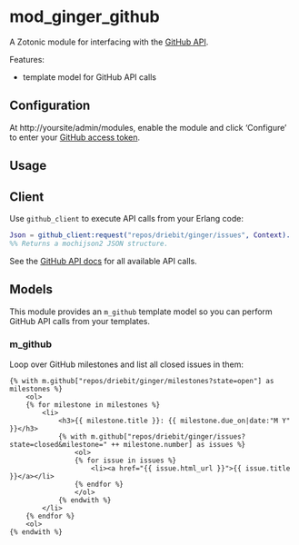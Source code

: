 mod_ginger_github
=================

A Zotonic module for interfacing with the [GitHub API](https://developer.github.com/).

Features:

* template model for GitHub API calls

Configuration
-------------

At http://yoursite/admin/modules, enable the module and click ‘Configure’ to
enter your [GitHub access token](https://github.com/settings/tokens).

Usage
-----

## Client

Use `github_client` to execute API calls from your Erlang code:

```erlang
Json = github_client:request("repos/driebit/ginger/issues", Context).
%% Returns a mochijson2 JSON structure.
```

See the [GitHub API docs](https://developer.github.com/) for all available API
calls.

## Models

This module provides an `m_github` template model so you can perform GitHub API
calls from your templates.

### m_github

Loop over GitHub milestones and list all closed issues in them:

```html+django
{% with m.github["repos/driebit/ginger/milestones?state=open"] as milestones %}
    <ol>
    {% for milestone in milestones %}
        <li>
            <h3>{{ milestone.title }}: {{ milestone.due_on|date:"M Y" }}</h3>
            {% with m.github["repos/driebit/ginger/issues?state=closed&milestone=" ++ milestone.number] as issues %}
                <ol>
                {% for issue in issues %}
                    <li><a href="{{ issue.html_url }}">{{ issue.title }}</a></li>
                {% endfor %}
                </ol>
            {% endwith %}
        </li>
    {% endfor %}
    <ol>
{% endwith %}
```
